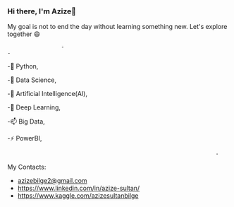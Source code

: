 ### Hi there, I'm Azize👋

<!--
**azizepalali/azizepalali** is a ✨ _special_ ✨ repository because its `README.md` (this file) appears on your GitHub profile.

Here are some ideas to get you started:
-->

My goal is not to end the day without learning something new. Let's explore together 😄



                     -                                                                                             -


-🔭 Python,

-🌱 Data Science,

-👯 Artificial Intelligence(AI),

-💬 Deep Learning,

-📫 Big Data,

-⚡ PowerBI,


		                                                              -

My Contacts:
- azizebilge2@gmail.com
- https://www.linkedin.com/in/azize-sultan/
- https://www.kaggle.com/azizesultanbilge
